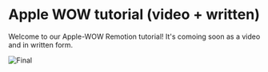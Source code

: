 # Apple WOW tutorial (video + written)

Welcome to our Apple-WOW Remotion tutorial! It's comoing soon as a video and in written form.

![Final](https://user-images.githubusercontent.com/86873911/203349815-f1f805eb-eea1-4d98-83d1-b98a5e3c3d40.gif)



